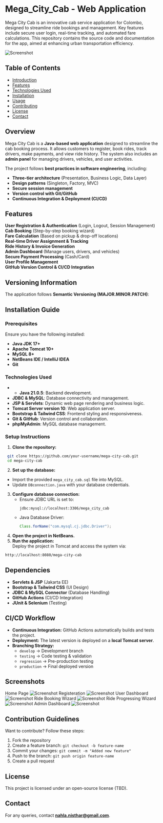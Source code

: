 # Mega_City_Cab - Web Application
Mega City Cab is an innovative cab service application for Colombo, designed to streamline ride bookings and management. Key features include secure user login, real-time tracking, and automated fare calculations. This repository contains the source code and documentation for the app, aimed at enhancing urban transportation efficiency.

![Screenshot](home.png)

## Table of Contents
- [Introduction](#introduction)
- [Features](#features)
- [Technologies Used](#technologies-used)
- [Installation](#installation)
- [Usage](#usage)
- [Contributing](#contributing)
- [License](#license)
- [Contact](#contact)

## Overview
Mega City Cab is a **Java-based web application** designed to streamline the cab booking process. It allows customers to register, book rides, track drivers, make payments, and view ride history. The system also includes an **admin panel** for managing drivers, vehicles, and user activities. 

The project follows **best practices in software engineering**, including:
- **Three-tier architecture** (Presentation, Business Logic, Data Layer)
- **Design patterns** (Singleton, Factory, MVC)
- **Secure session management**
- **Version control with Git/GitHub**
- **Continuous Integration & Deployment (CI/CD)**

## Features
**User Registration & Authentication** (Login, Logout, Session Management)  
**Cab Booking** (Step-by-step booking wizard)  
**Fare Calculation** (Based on pickup & drop-off locations)  
**Real-time Driver Assignment & Tracking**  
**Ride History & Invoice Generation**  
**Admin Dashboard** (Manage users, drivers, and vehicles)  
**Secure Payment Processing** (Cash/Card)  
**User Profile Management**  
**GitHub Version Control & CI/CD Integration**  

## Versioning Information
The application follows **Semantic Versioning (MAJOR.MINOR.PATCH)**:

## Installation Guide
### Prerequisites
Ensure you have the following installed:
- **Java JDK 17+**
- **Apache Tomcat 10+**
- **MySQL 8+**
- **NetBeans IDE / IntelliJ IDEA**
- **Git**

### Technologies Used
- - **Java 21.0.5**: Backend development.
- **JDBC & MySQL**: Database connectivity and management.
- **JSP & Servlets**: Dynamic web page rendering and business logic.
- **Tomcat Server version 10**: Web application server.
- **Bootstrap & Tailwind CSS**: Frontend styling and responsiveness.
- **Git & GitHub**: Version control and collaboration.
- **phpMyAdmin**: MySQL database management.

### Setup Instructions
1. **Clone the repository:**  
```sh
 git clone https://github.com/your-username/mega-city-cab.git
 cd mega-city-cab
```

2. **Set up the database:**  
- Import the provided `mega_city_cab.sql` file into MySQL.
- Update `DBconnection.java` with your database credentials.

3. **Configure database connection:**
   - Ensure JDBC URL is set to:
     ```
     jdbc:mysql://localhost:3306/mega_city_cab
     ```
   - Java Database Driver:
     ```java
     Class.forName("com.mysql.cj.jdbc.Driver");
     ```
4. **Open the project in NetBeans.**
5. **Run the application:**  
Deploy the project in Tomcat and access the system via:
```sh
http://localhost:8080/mega-city-cab
```

## Dependencies
- **Servlets & JSP** (Jakarta EE)
- **Bootstrap & Tailwind CSS** (UI Design)
- **JDBC & MySQL Connector** (Database Handling)
- **GitHub Actions** (CI/CD Integration)
- **JUnit & Selenium** (Testing)

## CI/CD Workflow
- **Continuous Integration:** GitHub Actions automatically builds and tests the project.
- **Deployment:** The latest version is deployed on a **local Tomcat server**.
- **Branching Strategy:**
  - `develop` → Development branch
  - `testing` → Code testing & validation
  - `regression` → Pre-production testing
  - `production` → Final deployed version

## Screenshots
Home Page
![Screenshot](home.png)
Registeration
![Screenshot](register.png)
User Dashboard
![Screenshot](user-dashboard.png)
Ride Booking Wizard
![Screenshot](ride-booking.png)
Ride Progressing Wizard
![Screenshot](ride.png)
Admin Dashboard
![Screenshot](admin-dashboard.png)

## Contribution Guidelines
Want to contribute? Follow these steps:
1. Fork the repository
2. Create a feature branch: `git checkout -b feature-name`
3. Commit your changes: `git commit -m "Added new feature"`
4. Push to the branch: `git push origin feature-name`
5. Create a pull request

## License
This project is licensed under an open-source license (TBD).

## Contact
For any queries, contact **nahla.nisthar@gmail.com**.



